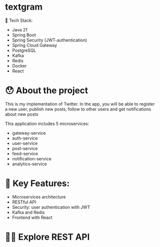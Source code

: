 # textgram

🤖 Tech Stack:
- Java 21
- Spring Boot
- Spring Security (JWT-authentication)
- Spring Cloud Gateway
- PostgreSQL
- Kafka
- Redis
- Docker
- React

# 😯 About the project
This is my implementation of Twitter. In the app, you will be able to register a new user,
publish new posts, follow to other users and get notifications about new posts

This application includes 5 microservices: 
- gateway-service
- auth-service
- user-service
- post-service
- feed-service
- notification-service
- analytics-service

# 🔑 Key Features:
- Microservices architecture
- RESTful API
- Security: user authentication with JWT
- Kafka and Redis
- Frontend with React

# 🧑‍🚀️ Explore REST API